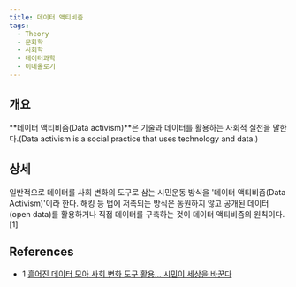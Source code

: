 ```yaml
---
title: 데이터 액티비즘
tags:
  - Theory
  - 문화학
  - 사회학
  - 데이터과학
  - 이데올로기
---
```


## 개요
**데이터 액티비즘(Data activism)**은 기술과 데이터를 활용하는 사회적 실천을 말한다.(Data activism is a social practice that uses technology and data.)

## 상세
일반적으로 데이터를 사회 변화의 도구로 삼는 시민운동 방식을 '데이터 액티비즘(Data Activism)'이라 한다. 해킹 등 법에 저촉되는 방식은 동원하지 않고 공개된 데이터(open data)를 활용하거나 직접 데이터를 구축하는 것이 데이터 액티비즘의 원칙이다.[1]

## References
- 1 [흩어진 데이터 모아 사회 변화 도구 활용… 시민이 세상을 바꾼다](https://futurechosun.com/archives/43683)